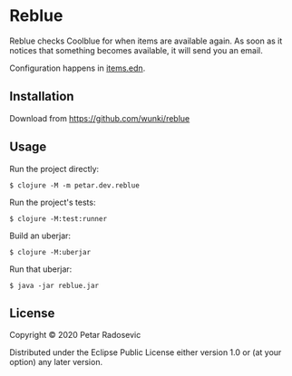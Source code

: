 # Reblue

Reblue checks Coolblue for when items are available again. As soon as it notices that something becomes available, it will send you an email.

Configuration happens in [items.edn](./items.edn).

## Installation

Download from https://github.com/wunki/reblue

## Usage

Run the project directly:

    $ clojure -M -m petar.dev.reblue

Run the project's tests:

    $ clojure -M:test:runner

Build an uberjar:

    $ clojure -M:uberjar

Run that uberjar:

    $ java -jar reblue.jar

## License

Copyright © 2020 Petar Radosevic

Distributed under the Eclipse Public License either version 1.0 or (at
your option) any later version.
